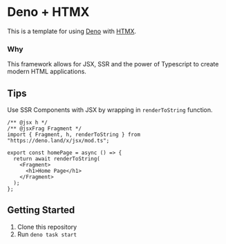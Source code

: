 # Deno + HTMX
This is a template for using [Deno](https://deno.land/) with [HTMX](https://htmx.org/).


### Why
This framework allows for JSX, SSR and the power of Typescript to create modern HTML applications.
## Tips


Use SSR Components with JSX by wrapping in `renderToString` function.
```
/** @jsx h */
/** @jsxFrag Fragment */
import { Fragment, h, renderToString } from "https://deno.land/x/jsx/mod.ts";

export const homePage = async () => {
  return await renderToString(
    <Fragment>
      <h1>Home Page</h1>
    </Fragment>
  );
};

```
## Getting Started
1. Clone this repository
2. Run `deno task start`